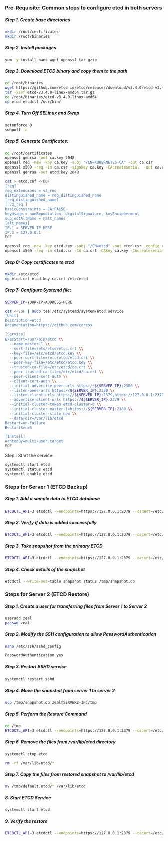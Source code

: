 ### Pre-Requisite:  Common steps to configure etcd in both servers



##### Step 1. Create base directories
```sh
mkdir /root/certificates
mkdir /root/binaries
```
##### Step 2. Install packages
```sh
yum -y install nano wget openssl tar gzip
```
##### Step 3. Download ETCD binary and copy them to the path
```sh
cd /root/binaries
wget https://github.com/etcd-io/etcd/releases/download/v3.4.0/etcd-v3.4.0-linux-amd64.tar.gz
tar -xzvf etcd-v3.4.0-linux-amd64.tar.gz
cd /root/binaries/etcd-v3.4.0-linux-amd64
cp etcd etcdctl /usr/bin/
```

##### Step 4. Turn Off SELinux and Swap
```sh
setenforce 0
swapoff -a
```
##### Step 5. Generate Certificates:
```sh
cd /root/certificates
openssl genrsa -out ca.key 2048
openssl req -new -key ca.key -subj "/CN=KUBERNETES-CA" -out ca.csr
openssl x509 -req -in ca.csr -signkey ca.key -CAcreateserial  -out ca.crt -days 1000
openssl genrsa -out etcd.key 2048
```

```sh
cat > etcd.cnf <<EOF
[req]
req_extensions = v3_req
distinguished_name = req_distinguished_name
[req_distinguished_name]
[ v3_req ]
basicConstraints = CA:FALSE
keyUsage = nonRepudiation, digitalSignature, keyEncipherment
subjectAltName = @alt_names
[alt_names]
IP.1 = SERVER-IP-HERE
IP.3 = 127.0.0.1
EOF
```
```sh
openssl req -new -key etcd.key -subj "/CN=etcd" -out etcd.csr -config etcd.cnf
openssl x509 -req -in etcd.csr -CA ca.crt -CAkey ca.key -CAcreateserial  -out etcd.crt -extensions v3_req -extfile etcd.cnf -days 1000
```
##### Step 6: Copy certificates to etcd
```sh
mkdir /etc/etcd
cp etcd.crt etcd.key ca.crt /etc/etcd
```
#####  Step 7: Configure Systemd file:
```sh
SERVER_IP=YOUR-IP-ADDRESS-HERE
```
```sh
cat <<EOF | sudo tee /etc/systemd/system/etcd.service
[Unit]
Description=etcd
Documentation=https://github.com/coreos

[Service]
ExecStart=/usr/bin/etcd \\
  --name master-1 \\
  --cert-file=/etc/etcd/etcd.crt \\
  --key-file=/etc/etcd/etcd.key \\
  --peer-cert-file=/etc/etcd/etcd.crt \\
  --peer-key-file=/etc/etcd/etcd.key \\
  --trusted-ca-file=/etc/etcd/ca.crt \\
  --peer-trusted-ca-file=/etc/etcd/ca.crt \\
  --peer-client-cert-auth \\
  --client-cert-auth \\
  --initial-advertise-peer-urls https://${SERVER_IP}:2380 \\
  --listen-peer-urls https://${SERVER_IP}:2380 \\
  --listen-client-urls https://${SERVER_IP}:2379,https://127.0.0.1:2379 \\
  --advertise-client-urls https://${SERVER_IP}:2379 \\
  --initial-cluster-token etcd-cluster-0 \\
  --initial-cluster master-1=https://${SERVER_IP}:2380 \\
  --initial-cluster-state new \\
  --data-dir=/var/lib/etcd
Restart=on-failure
RestartSec=5

[Install]
WantedBy=multi-user.target
EOF
```
Step : Start the service:
```sh
systemctl start etcd
systemctl status etcd
systemctl enable etcd
```


### Steps for Server 1 (ETCD Backup)

##### Step 1. Add a sample data to ETCD database
```sh
ETCDCTL_API=3 etcdctl --endpoints=https://127.0.0.1:2379 --cacert=/etc/etcd/ca.crt --cert=/etc/etcd/etcd.crt --key=/etc/etcd/etcd.key put course "kplabs cka course is awesome"
```
#####  Step 2. Verify if data is added successfully
```sh
ETCDCTL_API=3 etcdctl --endpoints=https://127.0.0.1:2379 --cacert=/etc/etcd/ca.crt --cert=/etc/etcd/etcd.crt --key=/etc/etcd/etcd.key get course
```
##### Step 3. Take snapshot from the primary ETCD
```sh
ETCDCTL_API=3 etcdctl --endpoints=https://127.0.0.1:2379 --cacert=/etc/etcd/ca.crt --cert=/etc/etcd/etcd.crt --key=/etc/etcd/etcd.key snapshot save /tmp/snapshot.db
```
##### Step 4. Check details of the snapshot
```sh
etcdctl --write-out=table snapshot status /tmp/snapshot.db
```
### Steps for Server 2 (ETCD Restore)

##### Step 1. Create a user for transferring files from Server 1 to Server 2
```sh
useradd zeal
passwd zeal
```
##### Step 2. Modify the SSH configuration to allow PasswordAuthentication
```sh
nano /etc/ssh/sshd_config
```
```sh
PasswordAuthentication yes
```
##### Step 3. Restart SSHD service
```sh
systemctl restart sshd
```
#####  Step 4. Move the snapshot from server 1 to server 2
```sh
scp /tmp/snapshot.db zeal@SERVER2-IP:/tmp
```
##### Step 5. Perform the Restore Command
```sh
cd /tmp
ETCDCTL_API=3 etcdctl --endpoints=https://127.0.0.1:2379 --cacert=/etc/etcd/ca.crt --cert=/etc/etcd/etcd.crt --key=/etc/etcd/etcd.key snapshot restore snapshot.db
```
##### Step 6. Remove the files from /var/lib/etcd directory
```sh
systemctl stop etcd
```
```sh
rm -rf /var/lib/etcd/*
```

##### Step 7. Copy the files from restored snapshot to /var/lib/etcd
```sh
mv /tmp/default.etcd/* /var/lib/etcd
```
##### 8. Start ETCD Service
```sh
systemctl start etcd
```
##### 9. Verify the restore
```sh
ETCDCTL_API=3 etcdctl --endpoints=https://127.0.0.1:2379 --cacert=/etc/etcd/ca.crt --cert=/etc/etcd/etcd.crt --key=/etc/etcd/etcd.key get course
```
